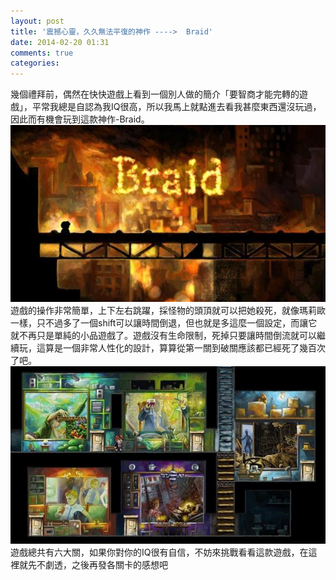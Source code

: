 ```yaml
---
layout: post
title: '震撼心靈，久久無法平復的神作 ---->  Braid'
date: 2014-02-20 01:31
comments: true
categories: 
---
```

幾個禮拜前，偶然在快快遊戲上看到一個別人做的簡介「要智商才能完轉的遊戲」，平常我總是自認為我IQ很高，所以我馬上就點進去看我甚麼東西還沒玩過，因此而有機會玩到這款神作-Braid。
![](/wp-content/uploads/2014/02/braid1.jpg)
遊戲的操作非常簡單，上下左右跳躍，採怪物的頭頂就可以把她殺死，就像瑪莉歐一樣，只不過多了一個shift可以讓時間倒退，但也就是多這麼一個設定，而讓它就不再只是單純的小品遊戲了。遊戲沒有生命限制，死掉只要讓時間倒流就可以繼續玩，這算是一個非常人性化的設計，算算從第一關到破關應該都已經死了幾百次了吧。
![](/wp-content/uploads/2014/02/braid2.jpg)
遊戲總共有六大關，如果你對你的IQ很有自信，不妨來挑戰看看這款遊戲，在這裡就先不劇透，之後再發各關卡的感想吧


